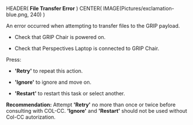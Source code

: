 HEADER( __File Transfer Error__ )
CENTER( IMAGE(Pictures/exclamation-blue.png, 240) )
 
 An error occurred when attempting to transfer files to the GRIP payload.

 - Check that GRIP Chair is powered on.

 - Check that Perspectives Laptop is connected to GRIP Chair.

 Press:

 - __'Retry'__ to repeat this action.

 - __'Ignore'__ to ignore and move on.

 - __'Restart'__ to restart this task or select another.

 __Recommendation:__ Attempt __'Retry'__ no more than once or twice before consulting with COL-CC.
 __'Ignore'__ and __'Restart'__ should not be used without Col-CC autorization.